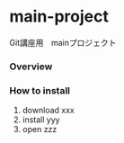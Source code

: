 # main-project
Git講座用　mainプロジェクト

### Overview

### How to install
1. download xxx
2. install yyy
3. open zzz